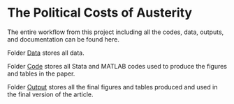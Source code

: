 # The Political Costs of Austerity

The entire workflow from this project including all the codes, data, outputs, and documentation can be found here.

Folder [Data](https://github.com/RicardoGabriel/The-Political-Costs-of-Austerity/tree/main/Data) stores all data.

Folder [Code](https://github.com/RicardoGabriel/The-Political-Costs-of-Austerity/tree/main/Code) stores all Stata and MATLAB codes used to produce the figures and tables in the paper.

Folder [Output](https://github.com/RicardoGabriel/The-Political-Costs-of-Austerity/tree/main/Output) stores all the final figures and tables produced and used in the final version of the article.
